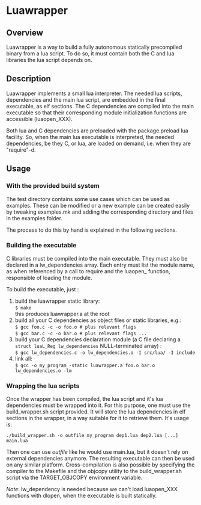 # Luawrapper

## Overview

Luawrapper is a way to build a fully autonomous statically precompiled binary
from a lua script. To do so, it must contain both the C and lua libraries the
lua script depends on.

## Description

Luawrapper implements a small lua interpreter. The needed lua scripts,
dependencies and the main lua script, are embedded in the final executable, as
elf sections. The C dependencies are compiled into the main executable so that
their corresponding module initialization functions are accessible
(luaopen\_XXX).

Both lua and C dependencies are preloaded with the package.preload lua facility.
So, when the main lua executable is interpreted, the needed dependencies, be
they C, or lua, are loaded on demand, i.e. when they are "require"-d.

## Usage

### With the provided build system

The test directory contains some use cases which can be used as examples. These
can be modified or a new example can be created easily by tweaking examples.mk
and adding the corresponding directory and files in the examples folder.

The process to do this by hand is explained in the following sections.

### Building the executable

C libraries must be compiled into the main executable. They must also be
declared in a lw\_dependencies array. Each entry must list the module name, as
when referenced by a call to require and the luaopen\_ function, responsible of
loading the module.

To build the executable, just :

1. build the luawrapper static library:  
   `$ make`  
   this produces luawrapper.a at the root
2. build all your C dependencies as object files or static libraries, e.g.:  
   `$ gcc foo.c -c -o foo.o # plus relevant flags`  
   `$ gcc bar.c -c -o bar.o # plus relevant flags ...`
3. build your C dependencies declaration module (a C file declaring a  
   `struct luaL_Reg lw_dependencies` NULL-terminated array) :  
   `$ gcc lw_dependencies.c -o lw_dependencies.o -I src/lua/ -I include`  
4. link all:  
   `$ gcc -o my_program -static luawrapper.a foo.o bar.o lw_dependencies.o -lm`  

### Wrapping the lua scripts

Once the wrapper has been compiled, the lua script and it's lua dependencies
must be wrapped into it. For this purpose, one must use the build\_wrapper.sh
script provided. It will store the lua dependencies in elf sections in the
wrapper, in a way suitable for it to retrieve them. It's usage is:

`./build_wrapper.sh -o outfile my_program dep1.lua dep2.lua [...] main.lua`

Then one can use *outfile* like he would use main.lua, but it doesn't rely on
external dependencies anymore. The resulting executable can then be used on any
similar platform. Cross-compilation is also possible by specifying the compiler
to the Makefile and the objcopy utility to the build\_wrapper.sh script via the
TARGET\_OBJCOPY environment variable.

*Note*: lw\_dependency is needed because we can't load luaopen\_XXX functions
with dlopen, when the executable is built statically.

